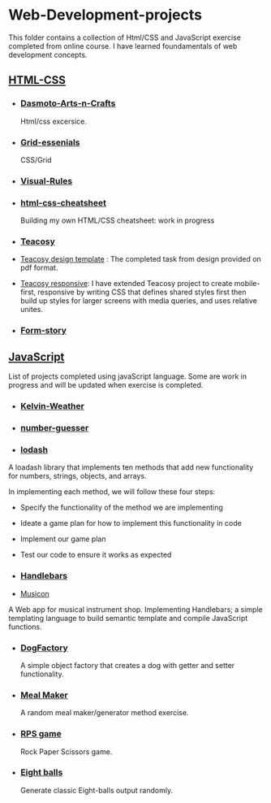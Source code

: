 # Web-Development-projects

This folder contains a collection of Html/CSS and JavaScript exercise completed from online course. I have learned foundamentals of web development concepts.

## [HTML-CSS](https://github.com/becc-mu/Web-Development-projects/tree/master/HTML-CSS)

- ### [Dasmoto-Arts-n-Crafts](https://github.com/becc-mu/Web-Development-projects/tree/master/HTML-CSS/Dasmoto-Arts-n-Crafts)

  Html/css excersice.

- ### [Grid-essenials](https://github.com/becc-mu/Web-Development-projects/tree/master/HTML-CSS/Grid-essenials)

  CSS/Grid

- ### [Visual-Rules](https://github.com/becc-mu/Web-Development-projects/tree/master/HTML-CSS/Visual-Rules)

- ### [html-css-cheatsheet](https://github.com/becc-mu/Web-Development-projects/tree/master/HTML-CSS/html-css-cheatsheet-starting)

  Building my own HTML/CSS cheatsheet: work in progress

- ### [Teacosy](https://github.com/becc-mu/Web-Development-projects/tree/master/HTML-CSS/teacozy)

- [Teacosy design template](https://github.com/becc-mu/Web-Development-projects/tree/master/HTML-CSS/teacozy/index.html) : The completed task from design provided on pdf format.

- [Teacosy responsive](https://github.com/becc-mu/Web-Development-projects/tree/master/HTML-CSS/teacozy/about.html): I have extended Teacosy project to create mobile-first, responsive by writing CSS that defines shared styles first then build up styles for larger screens with media queries, and uses relative unites.

- ### [Form-story](https://github.com/becc-mu/Web-Development-projects/tree/master/HTML-CSS/Form-story)

## [JavaScript](https://github.com/becc-mu/Web-Development-projects/tree/master/JavaScript-projects)

List of projects completed using javaScript language. Some are work in progress and will be updated when exercise is completed.

- ### [Kelvin-Weather](https://github.com/becc-mu/Web-Development-projects/tree/master/JavaScript-projects/Kelvin-Weather)

- ### [number-guesser](https://github.com/becc-mu/Web-Development-projects/tree/master/JavaScript-projects/number-guesser-starting)

- ### [lodash](https://github.com/becc-mu/Web-Development-projects/tree/master/JavaScript-projects/lodash)

A loadash library that implements ten methods that add new functionality for numbers, strings, objects, and arrays.

In implementing each method, we will follow these four steps:

- Specify the functionality of the method we are implementing
- Ideate a game plan for how to implement this functionality in code
- Implement our game plan
- Test our code to ensure it works as expected

- ### [Handlebars](https://github.com/becc-mu/Web-Development-projects/tree/master/JavaScript-projects/Handlebars)

- [Musicon](https://github.com/becc-mu/Web-Development-projects/tree/master/JavaScript-projects/Handlebars/Musicon)

A Web app for musical instrument shop. Implementing Handlebars; a simple templating language to build semantic template and compile JavaScript functions.

- ### [DogFactory](https://github.com/becc-mu/Web-Development-projects/tree/master/JavaScript-projects/DogFactory.js)

  A simple object factory that creates a dog with getter and setter functionality.

- ### [Meal Maker](https://github.com/becc-mu/Web-Development-projects/tree/master/JavaScript-projects/MealMaker.js)

  A random meal maker/generator method exercise.

- ### [RPS game](https://github.com/becc-mu/Web-Development-projects/tree/master/JavaScript-projects/Rps.js)

  Rock Paper Scissors game.

- ### [Eight balls](https://github.com/becc-mu/Web-Development-projects/tree/master/JavaScript-projects/eightBalls.js)

  Generate classic Eight-balls output randomly.
